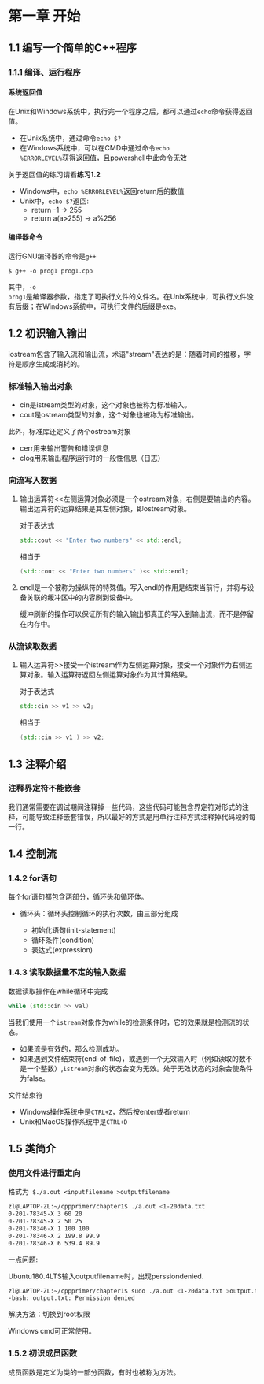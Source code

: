 # 第一章 开始

## 1.1 编写一个简单的C++程序

### 1.1.1 编译、运行程序

#### 系统返回值

在Unix和Windows系统中，执行完一个程序之后，都可以通过<code>echo</code>命令获得返回值。

- 在Unix系统中，通过命令<code>echo $?</code>
- 在Windows系统中，可以在CMD中通过命令<code>echo %ERRORLEVEL%</code>获得返回值，且powershell中此命令无效

关于返回值的练习请看**练习1.2**

- Windows中，<code>echo %ERRORLEVEL%</code>返回return后的数值
- Unix中，<code>echo $?</code>返回:
    - return -1 -> 255
    - return a(a>255)  -> a%256 

#### 编译器命令

运行GNU编译器的命令是<code>g++</code>

```
$ g++ -o prog1 prog1.cpp
```
其中，<code>-o prog1</code>是编译器参数，指定了可执行文件的文件名。在Unix系统中，可执行文件没有后缀；在Windows系统中，可执行文件的后缀是exe。

## 1.2 初识输入输出

iostream包含了输入流和输出流，术语"stream"表达的是：随着时间的推移，字符是顺序生成或消耗的。

### 标准输入输出对象

- cin是istream类型的对象，这个对象也被称为标准输入。
- cout是ostream类型的对象，这个对象也被称为标准输出。

此外，标准库还定义了两个ostream对象

- cerr用来输出警告和错误信息
- clog用来输出程序运行时的一般性信息（日志）

### 向流写入数据

1. 输出运算符<<左侧运算对象必须是一个ostream对象，右侧是要输出的内容。
   输出运算符的运算结果是其左侧对象，即ostream对象。
   
   对于表达式
   ```cpp
   std::cout << "Enter two numbers" << std::endl; 
   ```
   相当于
   ```cpp
   (std::cout << "Enter two numbers" )<< std::endl;
   ```

2. endl是一个被称为操纵符的特殊值。写入endl的作用是结束当前行，并将与设备关联的缓冲区中的内容刷到设备中。
   
   缓冲刷新的操作可以保证所有的输入输出都真正的写入到输出流，而不是停留在内存中。

### 从流读取数据

1. 输入运算符>>接受一个istream作为左侧运算对象，接受一个对象作为右侧运算对象。输入运算符返回左侧运算对象作为其计算结果。
   
   对于表达式
   ```cpp
   std::cin >> v1 >> v2;
   ```
   相当于
   ```cpp
   (std::cin >> v1 ) >> v2;
   ```

## 1.3 注释介绍

### 注释界定符不能嵌套

我们通常需要在调试期间注释掉一些代码，这些代码可能包含界定符对形式的注释，可能导致注释嵌套错误，所以最好的方式是用单行注释方式注释掉代码段的每一行。

## 1.4 控制流

### 1.4.2 for语句

每个for语句都包含两部分，循环头和循环体。

- 循环头：循环头控制循环的执行次数，由三部分组成
  
    - 初始化语句(init-statement)
    - 循环条件(condition)
    - 表达式(expression)

### 1.4.3 读取数据量不定的输入数据

数据读取操作在while循环中完成

```cpp
while (std::cin >> val)
```

当我们使用一个<code>istream</code>对象作为while的检测条件时，它的效果就是检测流的状态。

- 如果流是有效的，那么检测成功。
- 如果遇到文件结束符(end-of-file)，或遇到一个无效输入时（例如读取的数不是一个整数）,<code>istream</code>对象的状态会变为无效。处于无效状态的对象会使条件为false。

文件结束符

- Windows操作系统中是<code>CTRL+Z</code>，然后按enter或者return
- Unix和MacOS操作系统中是<code>CTRL+D</code>

## 1.5 类简介

### 使用文件进行重定向

格式为<code> $./a.out \<inputfilename \>outputfilename </code>

```bash
zl@LAPTOP-ZL:~/cppprimer/chapter1$ ./a.out <1-20data.txt
0-201-78345-X 3 60 20
0-201-78345-X 2 50 25
0-201-78346-X 1 100 100
0-201-78346-X 2 199.8 99.9
0-201-78346-X 6 539.4 89.9
```

一点问题:

Ubuntu180.4LTS输入outputfilename时，出现perssiondenied.

```bash
zl@LAPTOP-ZL:~/cppprimer/chapter1$ sudo ./a.out <1-20data.txt >output.txt
-bash: output.txt: Permission denied
```

解决方法：切换到root权限

Windows cmd可正常使用。

### 1.5.2 初识成员函数

成员函数是定义为类的一部分函数，有时也被称为方法。